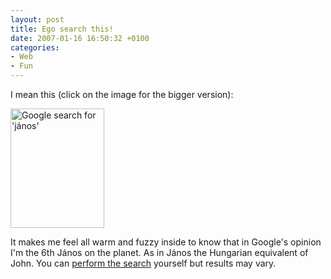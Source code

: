 ```yaml
---
layout: post
title: Ego search this!
date: 2007-01-16 16:50:32 +0100
categories:
- Web
- Fun
---
```

I mean this (click on the image for the bigger version):

<a href="http://www.rusiczki.net/blog/blogpics/google_search_for_janos.php"><img src="http://www.rusiczki.net/blog/blogpics/google_search_for_janos-thumb.png" width="150" height="191" border="0" alt="Google search for 'j&aacute;nos'" class="image" /></a>

It makes me feel all warm and fuzzy inside to know that in Google's opinion I'm the 6th J&aacute;nos on the planet. As in J&aacute;nos the Hungarian equivalent of John. You can <a href="http://www.google.com/search?q=janos">perform the search</a> yourself but results may vary.


